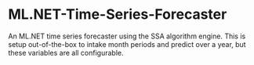 # ML.NET-Time-Series-Forecaster
An ML.NET time series forecaster using the SSA algorithm engine. This is setup out-of-the-box to intake month periods and predict over a year, but these variables are all configurable.
